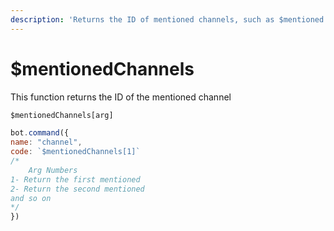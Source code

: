 ```yaml
---
description: 'Returns the ID of mentioned channels, such as $mentioned function.'
---
```


# $mentionedChannels

This function returns the ID of the mentioned channel

```javascript
$mentionedChannels[arg]
```

```javascript
bot.command({
name: "channel",
code: `$mentionedChannels[1]`
/*
    Arg Numbers
1- Return the first mentioned
2- Return the second mentioned
and so on
*/
})
```



